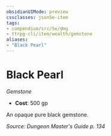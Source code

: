```yaml
---
obsidianUIMode: preview
cssclasses: json5e-item
tags:
- compendium/src/5e/dmg
- ttrpg-cli/item/wealth/gemstone
aliases: 
- "Black Pearl"
---
```

# Black Pearl
*Gemstone*  

- **Cost**: 500 gp

An opaque pure black gemstone.

*Source: Dungeon Master's Guide p. 134*